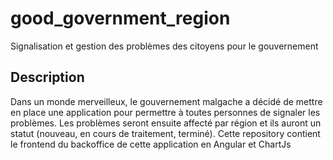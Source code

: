 # good_government_region
Signalisation et gestion des problèmes des citoyens pour le gouvernement

## Description
Dans un monde merveilleux, le gouvernement malgache a décidé de mettre en place une application pour permettre à toutes personnes de signaler les problèmes.
Les problèmes seront ensuite affecté par région et ils auront un statut (nouveau, en cours de traitement, terminé).
Cette repository contient le frontend du backoffice de cette application en Angular et ChartJs
